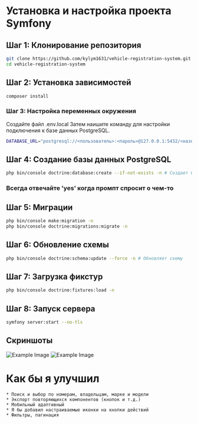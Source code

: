 # Установка и настройка проекта Symfony

## Шаг 1: Клонирование репозитория
```bash
git clone https://github.com/kylym1631/vehicle-registration-system.git
cd vehicle-registration-system
```
## Шаг 2: Установка зависимостей
```bash
composer install
```
### Шаг 3: Настройка переменных окружения
Создайте файл .env.local Затем наишите команду для настройки подключения к базе данных PostgreSQL.

```bash
DATABASE_URL="postgresql://<пользователь>:<пароль>@127.0.0.1:5432/<название_базы_данных>?serverVersion=15&charset=utf8"
```
## Шаг 4: Создание базы данных PostgreSQL
```bash
php bin/console doctrine:database:create --if-not-exists -n # Создает базу данных, если она не существует
```
### Всегда отвечайте 'yes' когда промпт спросит о чем-то

## Шаг 5: Миграции
```bash
php bin/console make:migration -n
php bin/console doctrine:migrations:migrate -n
```
## Шаг 6: Обновление схемы
```bash
php bin/console doctrine:schema:update --force -n # Обновляет схему
```
## Шаг 7: Загрузка фикстур
```bash
php bin/console doctrine:fixtures:load -n
```
## Шаг 8: Запуск сервера
```bash
symfony server:start --no-tls
```
## Скриншоты
![Example Image](https://github.com/kylym1631/vehicle-registration-system/blob/main/docs/images/list.jpeg)
![Example Image](https://github.com/kylym1631/vehicle-registration-system/blob/main/docs/images/history.jpeg)
# Как бы я улучшил
    * Поиск и выбор по номерам, владельцам, марке и модели
    * Экспорт повторяющихся компонентов (кнопок и т.д.)
    * Мобильный адаптивный
    * Я бы добавил настраиваемые иконки на кнопки действий
    * Фильтры, пагинация